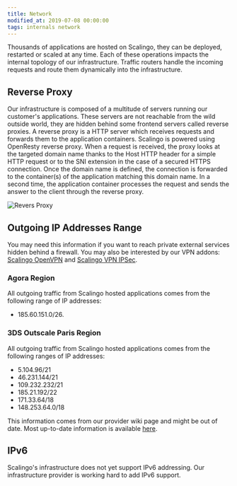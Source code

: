 ```yaml
---
title: Network
modified_at: 2019-07-08 00:00:00
tags: internals network
---
```


Thousands of applications are hosted on Scalingo, they can be deployed,
restarted or scaled at any time. Each of these operations impacts the internal
topology of our infrastructure. Traffic routers handle the incoming requests and
route them dynamically into the infrastructure.

## Reverse Proxy

Our infrastructure is composed of a multitude of servers running our customer's
applications. These servers are not reachable from the wild outside world, they
are hidden behind some frontend servers called reverse proxies. A reverse proxy
is a HTTP server which receives requests and forwards them to the application
containers. Scalingo is powered using OpenResty reverse proxy. When a request is
received, the proxy looks at the targeted domain name thanks to the Host HTTP
header for a simple HTTP request or to the SNI extension in the case of a
secured HTTPS connection. Once the domain name is defined, the connection is
forwarded to the container(s) of the application matching this domain name. In a
second time, the application container processes the request and sends the
answer to the client through the reverse proxy.

![Revers Proxy](https://cdn.scalingo.com/documentation/internals/reverse_proxies.svg)

## Outgoing IP Addresses Range

You may need this information if you want to reach private external services
hidden behind a firewall. You may also be interested by our VPN addons:
[Scalingo OpenVPN](https://scalingo.com/addons/scalingo-openvpn) and [Scalingo
VPN IPSec](https://scalingo.com/addons/scalingo-vpn-ipsec).

### Agora Region

All outgoing traffic from Scalingo hosted applications comes from the following
range of IP addresses:

- 185.60.151.0/26.

### 3DS Outscale Paris Region

All outgoing traffic from Scalingo hosted applications comes from the following
ranges of IP addresses:

- 5.104.96/21
- 46.231.144/21
- 109.232.232/21
- 185.21.192/22
- 171.33.64/18
- 148.253.64.0/18

This information comes from our provider wiki page and might be out of date.
Most up-to-date information is available
[here](https://wiki.outscale.net/display/EN/3DS+OUTSCALE+Public+IP+Addresses).

## IPv6

Scalingo's infrastructure does not yet support IPv6 addressing. Our
infrastructure provider is working hard to add IPv6 support.
